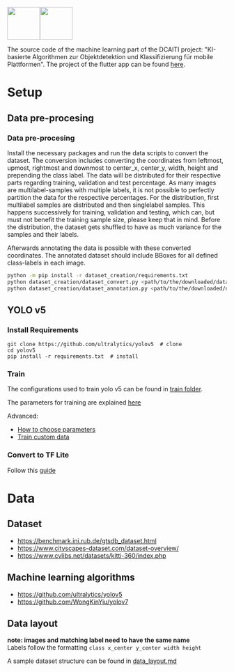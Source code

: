 <img class="center" src="https://github.com/CaptainDario/street_sign_detection_app/blob/main/assets/icon/dcaiti.png?raw=true" height=75><img class="center" src="https://github.com/CaptainDario/street_sign_detection_app/blob/main/assets/icon/icon.png?raw=true" height=75>

The source code of the machine learning part of the DCAITI project: "KI-basierte Algorithmen zur Objektdetektion und Klassifizierung für mobile Plattformen".
The project of the flutter app can be found [here](https://github.com/CaptainDario/street_sign_detection_app).

# Setup

## Data pre-procesing

### Data pre-procesing

Install the necessary packages and run the data scripts to convert the dataset.
The conversion includes converting the coordinates from leftmost, upmost, rightmost and downmost to center_x, center_y, width, height and prepending the class label.
The data will be distributed for their respective parts regarding training, validation and test percentage. 
As many images are multilabel-samples with multiple labels, it is not possible to perfectly partition the data for the respective percentages.
For the distribution, first multilabel samples are distributed and then singlelabel samples. This happens successively for training, validation and testing, which can, but must not benefit the training sample size, please keep that in mind. Before the distribution, the dataset gets shuffled to have as much variance for the samples and their labels. 

Afterwards annotating the data is possible with these converted coordinates. The annotated dataset should include BBoxes for all defined class-labels in each image.

``` bash
python -m pip install -r dataset_creation/requirements.txt
python dataset_creation/dataset_convert.py <path/to/the/downloaded/dataset> <path/where/the/converted/dataset/to/be/stored> <train_percentage> <val_percentage> <test_percentage>
python dataset_creation/dataset_annotation.py <path/to/the/downloaded/dataset> <path/to/the/converted/coordinates>** <path/to/the/annotated/dataset/to/be/stored>
```

## YOLO v5

### Install Requirements

```
git clone https://github.com/ultralytics/yolov5  # clone
cd yolov5
pip install -r requirements.txt  # install
```

### Train

The configurations used to train yolo v5 can be found in [train folder](train_yolov5).

The parameters for training are explained [here](https://github.com/ultralytics/yolov5/blob/1ae91940abe9ca3e064784bb18c12271ab3157b4/train.py#L433)

Advanced:
* [How to choose parameters](https://github.com/ultralytics/yolov5/wiki/Tips-for-Best-Training-Results)
* [Train custom data](https://github.com/ultralytics/yolov5/wiki/Train-Custom-Data)

### Convert to TF Lite
Follow this [guide](https://github.com/ultralytics/yolov5/issues/251)

# Data
## Dataset
* https://benchmark.ini.rub.de/gtsdb_dataset.html
* https://www.cityscapes-dataset.com/dataset-overview/
* https://www.cvlibs.net/datasets/kitti-360/index.php

## Machine learning algorithms
* https://github.com/ultralytics/yolov5
* https://github.com/WongKinYiu/yolov7

## Data layout
**note: images and matching label need to have the same name** <br/>
Labels follow the formatting `class x_center y_center width height`

A sample dataset structure can be found in [data_layout.md](data_layout.md)
